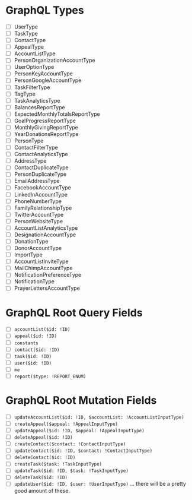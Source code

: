 # GraphQL Types

* [ ] UserType
* [ ] TaskType
* [ ] ContactType
* [ ] AppealType
* [ ] AccountListType
* [ ] PersonOrganizationAccountType
* [ ] UserOptionType
* [ ] PersonKeyAccountType
* [ ] PersonGoogleAccountType
* [ ] TaskFilterType
* [ ] TagType
* [ ] TaskAnalyticsType
* [ ] BalancesReportType
* [ ] ExpectedMonthlyTotalsReportType
* [ ] GoalProgressReportType
* [ ] MonthlyGivingReportType
* [ ] YearDonationsReportType
* [ ] PersonType
* [ ] ContactFilterType
* [ ] ContactAnalyticsType
* [ ] AddressType
* [ ] ContactDuplicateType
* [ ] PersonDuplicateType
* [ ] EmailAddressType
* [ ] FacebookAccountType
* [ ] LinkedInAccountType
* [ ] PhoneNumberType
* [ ] FamilyRelationshipType
* [ ] TwitterAccountType
* [ ] PersonWebsiteType
* [ ] AccountListAnalyticsType
* [ ] DesignationAccountType
* [ ] DonationType
* [ ] DonorAccountType
* [ ] ImportType
* [ ] AccountListInviteType
* [ ] MailChimpAccountType
* [ ] NotificationPreferenceType
* [ ] NotificationType
* [ ] PrayerLettersAccountType

# GraphQL Root Query Fields

* [ ] `accountList($id: !ID)`
* [ ] `appeal($id: !ID)`
* [ ] `constants`
* [ ] `contact($id: !ID)`
* [ ] `task($id: !ID)`
* [ ] `user($id: !ID)`
* [ ] `me`
* [ ] `report($type: !REPORT_ENUM)`

# GraphQL Root Mutation Fields

* [ ] `updateAccountList($id: !ID, $accountList: !AccountListInputType)`
* [ ] `createAppeal($appeal: !AppealInputType)`
* [ ] `updateAppeal($id: !ID, $appeal: !AppealInputType)`
* [ ] `deleteAppeal($id: !ID)`
* [ ] `createContact($contact: !ContactInputType)`
* [ ] `updateContact($id: !ID, $contact: !ContactInputType)`
* [ ] `deleteContact($id: !ID)`
* [ ] `createTask($task: !TaskInputType)`
* [ ] `updateTask($id: !ID, $task: !TaskInputType)`
* [ ] `deleteTask($id: !ID)`
* [ ] `updateUser($id: !ID, $user: !UserInputType)`
 ... there will be a pretty good amount of these.
